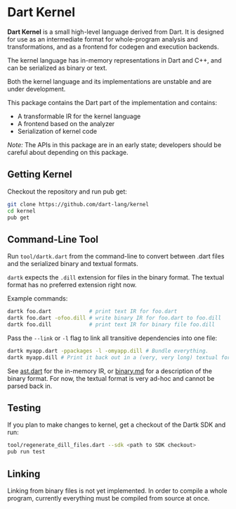 Dart Kernel
===========
**Dart Kernel** is a small high-level language derived from Dart.
It is designed for use as an intermediate format for whole-program analysis
and transformations, and as a frontend for codegen and execution backends.

The kernel language has in-memory representations in Dart and C++, and
can be serialized as binary or text.

Both the kernel language and its implementations are unstable and are under development.

This package contains the Dart part of the implementation and contains:
- A transformable IR for the kernel language
- A frontend based on the analyzer
- Serialization of kernel code

_Note:_ The APIs in this package are in an early state; developers should be
careful about depending on this package.

Getting Kernel
------------

Checkout the repository and run pub get:
```bash
git clone https://github.com/dart-lang/kernel
cd kernel
pub get
```

Command-Line Tool
-----------------

Run `tool/dartk.dart` from the command-line to convert between .dart files
and the serialized binary and textual formats.

`dartk` expects the `.dill` extension for files in the binary format.
The textual format has no preferred extension right now.

Example commands:
```bash
dartk foo.dart            # print text IR for foo.dart
dartk foo.dart -ofoo.dill # write binary IR for foo.dart to foo.dill
dartk foo.dill            # print text IR for binary file foo.dill
```

Pass the `--link` or `-l` flag to link all transitive dependencies into one file:
```bash
dartk myapp.dart -ppackages -l -omyapp.dill # Bundle everything.
dartk myapp.dill # Print it back out in a (very, very long) textual format.
```

See [ast.dart](lib/ast.dart) for the in-memory IR, or [binary.md](binary.md) for
a description of the binary format.  For now, the textual format is very ad-hoc
and cannot be parsed back in.


Testing
-------

If you plan to make changes to kernel, get a checkout of the Dartk SDK and run:
```bash
tool/regenerate_dill_files.dart --sdk <path to SDK checkout>
pub run test
```


Linking
-------------------------
Linking from binary files is not yet implemented.  In order to compile a whole
program, currently everything must be compiled from source at once.
